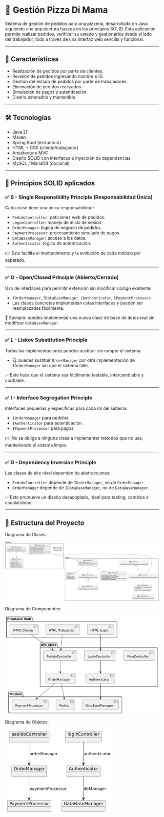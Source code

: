 # 🍕 Gestión Pizza Di Mama

Sistema de gestión de pedidos para una pizzería, desarrollado en Java siguiendo una arquitectura basada en los principios SOLID. Esta aplicación permite realizar pedidos, verificar su estado y gestionarlos desde el lado del trabajador, todo a través de una interfaz web sencilla y funcional.

---

## 🚀 Características

- Realización de pedidos por parte de clientes.
- Revisión de pedidos ingresando nombre e ID.
- Gestión del estado de pedidos por parte de trabajadores.
- Eliminación de pedidos realizados.
- Simulación de pagos y autenticación.
- Diseño extensible y mantenible.

---

## 🛠️ Tecnologías

- Java 21
- Maven
- Spring Boot (estructura)
- HTML + CSS (cliente/trabajador)
- Arquitectura MVC
- Diseño SOLID con interfaces e inyección de dependencias
- MySQL / MariaDB (opcional)

---

## 🧠 Principios SOLID aplicados

### ✅ S - Single Responsibility Principle (Responsabilidad Única)

Cada clase tiene una única responsabilidad:
- `PedidoController`: peticiones web de pedidos.
- `LoginController`: manejo de inicio de sesión.
- `OrderManager`: lógica de negocio de pedidos.
- `PaymentProcessor`: procesamiento simulado de pagos.
- `DataBaseManager`: acceso a los datos.
- `Authenticator`: lógica de autenticación.

👉 Esto facilita el mantenimiento y la evolución de cada módulo por separado.

---

### ✅ O - Open/Closed Principle (Abierto/Cerrado)

Uso de interfaces para permitir extensión sin modificar código existente:
- `IOrderManager`, `IDataBaseManager`, `IAuthenticator`, `IPaymentProcessor`.
- Las clases concretas implementan estas interfaces y pueden ser reemplazadas fácilmente.

🧩 Ejemplo: puedes implementar una nueva clase de base de datos real sin modificar `DataBaseManager`.

---

### ✅ L - Liskov Substitution Principle

Todas las implementaciones pueden sustituir sin romper el sistema:
- Ej: puedes sustituir `OrderManager` por otra implementación de `IOrderManager` sin que el sistema falle.

✅ Esto hace que el sistema sea fácilmente testable, intercambiable y confiable.

---

### ✅ I - Interface Segregation Principle

Interfaces pequeñas y específicas para cada rol del sistema:
- `IOrderManager` para pedidos.
- `IAuthenticator` para autenticación.
- `IPaymentProcessor` para pagos.

👉 No se obliga a ninguna clase a implementar métodos que no usa, manteniendo el sistema limpio.

---

### ✅ D - Dependency Inversion Principle

Las clases de alto nivel dependen de abstracciones:
- `PedidoController` depende de `IOrderManager`, no de `OrderManager`.
- `OrderManager` depende de `IDataBaseManager`, no de `DataBaseManager`.

✅ Esto promueve un diseño desacoplado, ideal para testing, cambios o escalabilidad.

---

## 📁 Estructura del Proyecto



Diagrama de Clases:



![clases.png](docs/arquitectura/clases.png)



Diagrama de Componentes:



![componentes.png](docs/arquitectura/componentes.png)



Diagrama de Objetos:



![objetos.png](docs/arquitectura/objetos.png)
